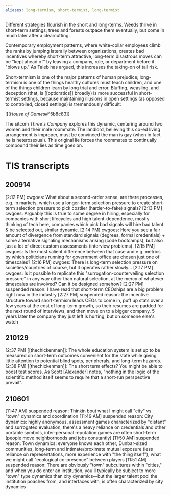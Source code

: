 ```yaml
---
aliases: long-termism, short-termist, long-termist
---
```


Different strategies flourish in the short and long-terms. Weeds thrive in short-term settings; trees and forests outpace them eventually, but come in much later after a clearcutting.

Contemporary employment patterns, where white-collar employees climb the ranks by jumping laterally between organizations, creates bad incentives whereby short-term attractive, long-term disastrous moves can be "kept ahead of" by leaving a company, role, or department before it "blows up." As Taleb has argued, this increases the taking-on of tail risk.

Short-termism is one of the major patterns of human prejudice; long-termism is one of the things healthy cultures must teach children, and one of the things children learn by long trial and error. Bluffing, weasling, and deception (that, is [[opticratics]] broadly) is more successful in short-termist settings, because maintaining illusions in open settings (as opposed to controlled, closed settings) is tremendously difficult:

![[_House of Games_#^5b8c83]]

The sitcom _Three's Company_ explores this dynamic, centering around two women and their male roommate. The landlord, believing this co-ed living arrangement is improper, must be convinced the man is gay (when in fact he is heterosexual). This original lie forces the roommates to continually compound their lies as time goes on.

# TIS transcripts

## 200914

[2:12 PM] cwgoes: What about a second-order sense, are there processes, e.g. in markets, which use a longer-term selection pressure to create short-term selection pressure to pick costlier (harder-to-fake) signals?
[2:13 PM] cwgoes: Arguably this is true to some degree in hiring, especially for companies with short lifecycles and high talent-dependence, mostly thinking of tech here, companies which pick bad signals will hire bad talent & be selected out, similar dynamic.
[2:14 PM] cwgoes: Here you see a fair amount of divergence from standard signals (degrees, formal credentials) + some alternative signaling mechanisms arising (code bootcamps), but also just a lot of direct custom assessments (interview problems).
[2:15 PM] cwgoes: Is the most salient difference between that case and e.g. metrics by which politicians running for government office are chosen just one of timescales?
[2:16 PM] cwgoes: There is long-term selection pressure on societies/countries of course, but it operates rather slowly...
[2:17 PM] cwgoes: Is it possible to replicate this "surrogation-counterveiling selection pressure" in any way other than natural selection, at the mercy of whatever timescales are involved? Can it be designed somehow?
[2:27 PM] suspended reason: I have read that short-term CEOships are a big problem right now in the industry
[2:27 PM] suspended reason: the incentive structure toward short-termism leads CEOs to come in, puff up stats over a few years at the cost of long-term growth, so their resumes are padded for the next round of interviews, and then move on to a bigger company. 5 years later the company they just left is hurting, but on someone else's watch

## 210129

[2:37 PM] [[thechickenman]]: The whole education system is set up to be measured on short-term outcomes convenient for the state while giving little attention to potential blind spots, peripherals, and long-term hazards.
[2:38 PM] [[thechickenman]]: The short term effects? You might be able to boost test scores. As Scott [Alexander] notes, "nothing in the logic of the scientific method itself seems to require that a short-run perspective prevail".

## 210601

[11:47 AM] suspended reason: Thinkin bout what I might call "city" vs "town" dynamics and coordination
[11:49 AM] suspended reason: City dynamics: highly anonymous, assessment games characterized by "distant" and surrogated evaluation, there's a heavy reliance on credentials and other portable symbols, inter-personal reputation games are often short-term (people move neighborhoods and jobs constantly)
[11:50 AM] suspended reason: Town dynamics: everyone knows each other, Dunbar-sized communities, long-term and intimate/proximate mutual exposure (less reliance on representations, more experience with "the thing itself"), what we might call "ecological co-presence" between players
[11:51 AM] suspended reason: There are obviously "town" subcultures within "cities," and when you do enter an institution, you'll typically be subject to more "town" type dynamics than city dynamics—but the larger talent pool the institution poaches from, and interfaces with, is often characterized by city dynamics